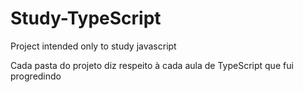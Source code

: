 # Study-TypeScript
Project intended only to study javascript

Cada pasta do projeto diz respeito à cada aula de TypeScript que fui progredindo
